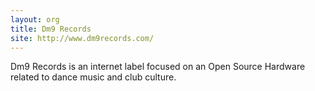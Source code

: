 ```yaml
---
layout: org
title: Dm9 Records
site: http://www.dm9records.com/
---
```

Dm9 Records is an internet label focused on an Open Source Hardware related to dance music and club culture.
